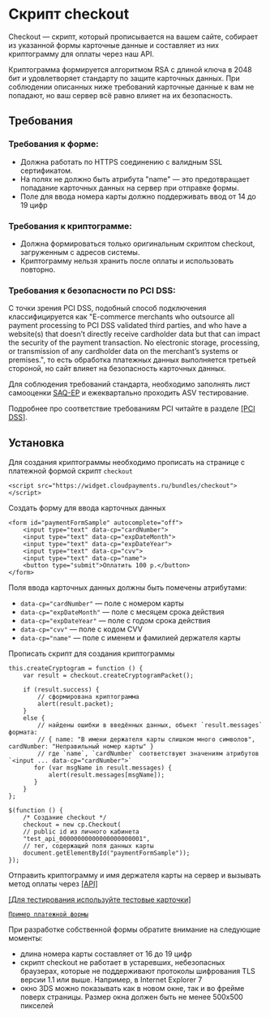 # Скрипт checkout

Checkout — скрипт, который прописывается на вашем сайте, собирает из указанной формы карточные данные и составляет из них криптограмму для оплаты через наш API.

Криптограмма формируется алгоритмом RSA с длиной ключа в 2048 бит и удовлетворяет стандарту по защите карточных данных. При соблюдении описанных ниже требований карточные данные к вам не попадают, но ваш сервер всё равно влияет на их безопасность.

## Требования

### Требования к форме:

* Должна работать по HTTPS соединению с валидным SSL сертификатом.
* На полях не должно быть атрибута "name" — это предотвращает попадание карточных данных на сервер при отправке формы.
* Поле для ввода номера карты должно поддерживать ввод от 14 до 19 цифр

### Требования к криптограмме:

* Должна формироваться только оригинальным скриптом checkout, загруженным с адресов системы.
* Криптограмму нельзя хранить после оплаты и использовать повторно.

### Требования к безопасности по PCI DSS:

С точки зрения PCI DSS, подобный способ подключения классифицируется как "E-commerce merchants who outsource all payment processing to PCI DSS validated third parties, and who have a website(s) that doesn’t directly receive cardholder data but that can impact the security of the payment transaction. No electronic storage, processing, or transmission of any cardholder data on the merchant’s systems or premises.", то есть обработка платежных данных выполняется третьей стороной, но сайт влияет на безопасность карточных данных.

Для соблюдения требований стандарта, необходимо заполнять лист самооценки [SAQ-EP](https://www.pcisecuritystandards.org/documents/SAQ_A-EP_v3.docx) и ежеквартально проходить ASV тестирование.

Подробнее про соответствие требованиям PCI читайте в разделе [[PCI DSS]]().

## Установка

Для создания криптограммы необходимо прописать на странице с платежной формой скрипт `checkout` 

```shell
<script src="https://widget.cloudpayments.ru/bundles/checkout"></script>
```

Создать форму для ввода карточных данных 

```shell
<form id="paymentFormSample" autocomplete="off">
    <input type="text" data-cp="cardNumber">
    <input type="text" data-cp="expDateMonth">
    <input type="text" data-cp="expDateYear">
    <input type="text" data-cp="cvv">
    <input type="text" data-cp="name">
    <button type="submit">Оплатить 100 р.</button>
</form>
```

Поля ввода карточных данных должны быть помечены атрибутами: 

* `data-cp="cardNumber"` — поле с номером карты
* `data-cp="expDateMonth"` — поле с месяцем срока действия
* `data-cp="expDateYear"` — поле с годом срока действия
* `data-cp="cvv"` — поле с кодом CVV
* `data-cp="name"` — поле с именем и фамилией держателя карты

Прописать скрипт для создания криптограммы

```shell
this.createCryptogram = function () {
    var result = checkout.createCryptogramPacket();

    if (result.success) {
        // сформирована криптограмма
        alert(result.packet);
    }
    else {
        // найдены ошибки в введённых данных, объект `result.messages` формата: 
        // { name: "В имени держателя карты слишком много символов", cardNumber: "Неправильный номер карты" }
        // где `name`, `cardNumber` соответствуют значениям атрибутов `<input ... data-cp="cardNumber">`
       for (var msgName in result.messages) {
           alert(result.messages[msgName]);
       }
    }
};
                
$(function () {
    /* Создание checkout */
    checkout = new cp.Checkout(
    // public id из личного кабинета
    "test_api_00000000000000000000001",
    // тег, содержащий поля данных карты
    document.getElementById("paymentFormSample"));
});
```

Отправить криптограмму и имя держателя карты на сервер и вызывать метод оплаты через [[API]]()

<!--Для заполнения формы используйте тестовый номер карты 4925 0000 0000 0087, остальные данные — произвольные.-->

[[Для тестирования используйте тестовые карточки]](#490e809eef)

[`Пример платежной формы`](https://show.cloudpayments.ru/main)

При разработке собственной формы обратите внимание на следующие моменты:

* длина номера карты составляет от 16 до 19 цифр
* скрипт checkout не работает в устаревших, небезопасных браузерах, которые не поддерживают протоколы шифрования TLS версии 1.1 или выше. Например, в Internet Explorer 7
* окно 3DS можно показывать как в новом окне, так и во фрейме поверх страницы. Размер окна должен быть не менее 500х500 пикселей

